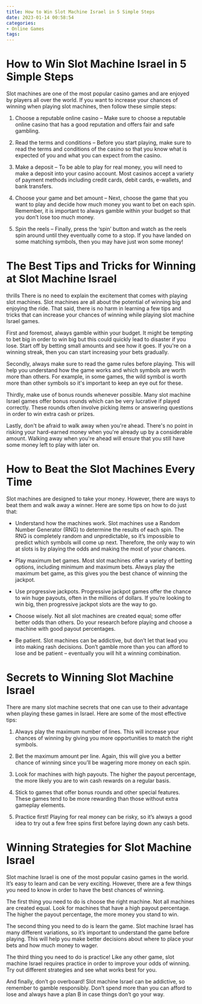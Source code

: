 ```yaml
---
title: How to Win Slot Machine Israel in 5 Simple Steps
date: 2023-01-14 00:58:54
categories:
- Online Games
tags:
---
```



#  How to Win Slot Machine Israel in 5 Simple Steps

Slot machines are one of the most popular casino games and are enjoyed by players all over the world. If you want to increase your chances of winning when playing slot machines, then follow these simple steps:

1. Choose a reputable online casino – Make sure to choose a reputable online casino that has a good reputation and offers fair and safe gambling.

2. Read the terms and conditions – Before you start playing, make sure to read the terms and conditions of the casino so that you know what is expected of you and what you can expect from the casino.

3. Make a deposit – To be able to play for real money, you will need to make a deposit into your casino account. Most casinos accept a variety of payment methods including credit cards, debit cards, e-wallets, and bank transfers.

4. Choose your game and bet amount – Next, choose the game that you want to play and decide how much money you want to bet on each spin. Remember, it is important to always gamble within your budget so that you don’t lose too much money.

5. Spin the reels – Finally, press the ‘spin’ button and watch as the reels spin around until they eventually come to a stop. If you have landed on some matching symbols, then you may have just won some money!

#  The Best Tips and Tricks for Winning at Slot Machine Israel
thrills
There is no need to explain the excitement that comes with playing slot machines. Slot machines are all about the potential of winning big and enjoying the ride. That said, there is no harm in learning a few tips and tricks that can increase your chances of winning while playing slot machine Israel games. 

First and foremost, always gamble within your budget. It might be tempting to bet big in order to win big but this could quickly lead to disaster if you lose. Start off by betting small amounts and see how it goes. If you're on a winning streak, then you can start increasing your bets gradually. 

Secondly, always make sure to read the game rules before playing. This will help you understand how the game works and which symbols are worth more than others. For example, in some games, the wild symbol is worth more than other symbols so it's important to keep an eye out for these. 

Thirdly, make use of bonus rounds whenever possible. Many slot machine Israel games offer bonus rounds which can be very lucrative if played correctly. These rounds often involve picking items or answering questions in order to win extra cash or prizes. 

Lastly, don't be afraid to walk away when you're ahead. There's no point in risking your hard-earned money when you're already up by a considerable amount. Walking away when you're ahead will ensure that you still have some money left to play with later on.

#  How to Beat the Slot Machines Every Time

Slot machines are designed to take your money. However, there are ways to beat them and walk away a winner. Here are some tips on how to do just that:

* Understand how the machines work. Slot machines use a Random Number Generator (RNG) to determine the results of each spin. The RNG is completely random and unpredictable, so it’s impossible to predict which symbols will come up next. Therefore, the only way to win at slots is by playing the odds and making the most of your chances.

* Play maximum bet games. Most slot machines offer a variety of betting options, including minimum and maximum bets. Always play the maximum bet game, as this gives you the best chance of winning the jackpot.

* Use progressive jackpots. Progressive jackpot games offer the chance to win huge payouts, often in the millions of dollars. If you’re looking to win big, then progressive jackpot slots are the way to go.

* Choose wisely. Not all slot machines are created equal; some offer better odds than others. Do your research before playing and choose a machine with good payout percentages.

* Be patient. Slot machines can be addictive, but don’t let that lead you into making rash decisions. Don’t gamble more than you can afford to lose and be patient – eventually you will hit a winning combination.

#  Secrets to Winning Slot Machine Israel

There are many slot machine secrets that one can use to their advantage when playing these games in Israel. Here are some of the most effective tips:

1. Always play the maximum number of lines. This will increase your chances of winning by giving you more opportunities to match the right symbols.

2. Bet the maximum amount per line. Again, this will give you a better chance of winning since you’ll be wagering more money on each spin.

3. Look for machines with high payouts. The higher the payout percentage, the more likely you are to win cash rewards on a regular basis.

4. Stick to games that offer bonus rounds and other special features. These games tend to be more rewarding than those without extra gameplay elements.

5. Practice first! Playing for real money can be risky, so it’s always a good idea to try out a few free spins first before laying down any cash bets.

#  Winning Strategies for Slot Machine Israel

Slot machine Israel is one of the most popular casino games in the world. It’s easy to learn and can be very exciting. However, there are a few things you need to know in order to have the best chances of winning.

The first thing you need to do is choose the right machine. Not all machines are created equal. Look for machines that have a high payout percentage. The higher the payout percentage, the more money you stand to win.

The second thing you need to do is learn the game. Slot machine Israel has many different variations, so it’s important to understand the game before playing. This will help you make better decisions about where to place your bets and how much money to wager.

The third thing you need to do is practice! Like any other game, slot machine Israel requires practice in order to improve your odds of winning. Try out different strategies and see what works best for you.

And finally, don’t go overboard! Slot machine Israel can be addictive, so remember to gamble responsibly. Don’t spend more than you can afford to lose and always have a plan B in case things don’t go your way.